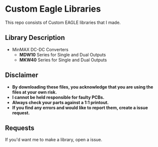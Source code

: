 # Custom Eagle Libraries

This repo consists of Custom EAGLE libraries that I made.

Library Description
-------------------

- MinMAX DC-DC Converters
  - **MDW10** Series for Single and Dual Outputs
  - **MKW40** Series for Single and Dual Outputs
  
  
  
Disclaimer
-------------------
- **By downloading these files, you acknowledge that you are using the files at your own risk.**
- **I cannot be held responsible for faulty PCBs.**
- **Always check your parts against a 1:1 printout.**
- **If you find any errors and would like to report them, create a issue request.**

Requests
-------------------
If you'd want me to make a library, open a issue.
